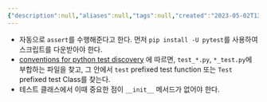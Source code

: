 ```yaml
---
{"description":null,"aliases":null,"tags":null,"created":"2023-05-02T13:24:49","updated":"2023-07-15T21:33:03","title":"pytest module - python","dg-publish":true,"permalink":"/docs/pytest module - python/","dgPassFrontmatter":true}
---
```



- 자동으로 `assert`를 수행해준다고 한다. 먼저 `pip install -U pytest`를 사용하여 스크립트를 다운받아야 한다.
- [conventions for python test discovery](https://docs.pytest.org/en/7.3.x/explanation/goodpractices.html#test-discovery) 에 따르면, `test_*.py`, `*_test.py`에 부합하는 파일을 찾고, 그 안에서 `test` prefixed test function 또는 `Test` prefixed test Class를 찾는다.
- 테스트 클래스에서 이때 중요한 점이 `__init__` 메서드가 없어야 한다.
